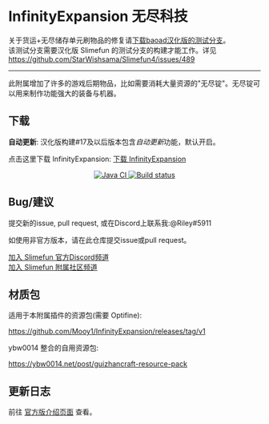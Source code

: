# InfinityExpansion 无尽科技

关于货运+无尽储存单元刷物品的修复请[下载baoad汉化版的测试分支](https://builds.guizhanss.net/baoad/InfinityExpansion/fix/)。  
该测试分支需要汉化版 Slimefun 的测试分支的构建才能工作。详见 https://github.com/StarWishsama/Slimefun4/issues/489

---

此附属增加了许多的游戏后期物品，比如需要消耗大量资源的"无尽锭"。无尽锭可以用来制作功能强大的装备与机器。

## 下载

**自动更新**: 汉化版构建#17及以后版本包含*自动更新*功能，默认开启。

点击这里下载 InfinityExpansion: [下载 InfinityExpansion](https://builds.guizhanss.net/ybw0014/InfinityExpansion-CN/master)

<p align="center">
  <a href="https://github.com/ybw0014/InfinityExpansion-CN/actions/workflows/maven.yml">
    <img src="https://github.com/ybw0014/InfinityExpansion-CN/actions/workflows/maven.yml/badge.svg" alt="Java CI"/>
  </a>

  <a href="https://builds.guizhanss.net/ybw0014/InfinityExpansion-CN/master">
    <img src="https://builds.guizhanss.net/f/ybw0014/InfinityExpansion-CN/master/badge.svg" alt="Build status"/>
  </a>
</p>

## Bug/建议

提交新的issue, pull request, 或在Discord上联系我:@Riley#5911

如使用非官方版本，请在此仓库提交issue或pull request。

[加入 Slimefun 官方Discord频道](https://discord.gg/slimefun)  
[加入 Slimefun 附属社区频道](https://discord.gg/SqD3gg5SAU)

## 材质包

适用于本附属插件的资源包(需要 Optifine):

https://github.com/Mooy1/InfinityExpansion/releases/tag/v1

ybw0014 整合的自用资源包:

https://ybw0014.net/post/guizhancraft-resource-pack

## 更新日志

前往 [官方版介绍页面](https://github.com/Mooy1/InfinityExpansion#changelog) 查看。
